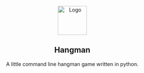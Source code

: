 <div align="center">
  <img src="https://cdn-icons-png.flaticon.com/512/7431/7431997.png" alt="Logo" width="80" height="80"/>
  <h2> Hangman </h2>
  A little command line hangman game written in python.
</div
